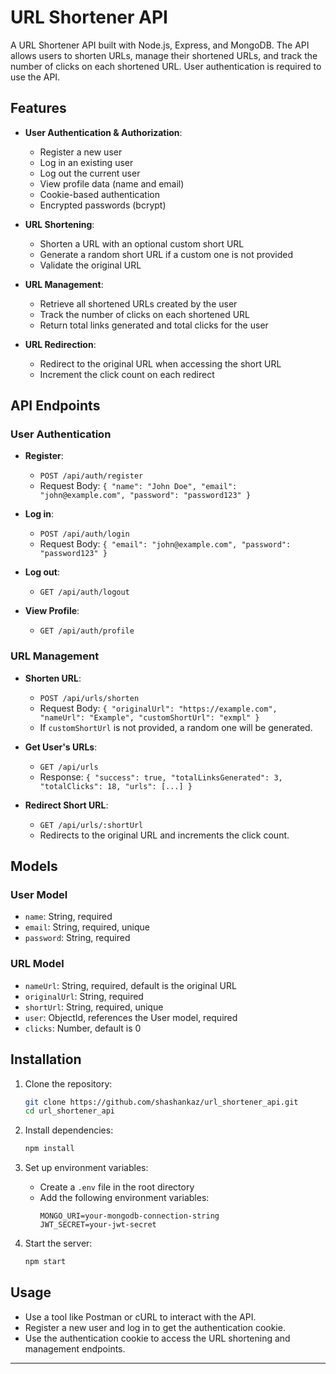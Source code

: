 # URL Shortener API

A URL Shortener API built with Node.js, Express, and MongoDB. The API allows users to shorten URLs, manage their shortened URLs, and track the number of clicks on each shortened URL. User authentication is required to use the API.

## Features

- **User Authentication & Authorization**:
  - Register a new user
  - Log in an existing user
  - Log out the current user
  - View profile data (name and email)
  - Cookie-based authentication
  - Encrypted passwords (bcrypt)

- **URL Shortening**:
  - Shorten a URL with an optional custom short URL
  - Generate a random short URL if a custom one is not provided
  - Validate the original URL

- **URL Management**:
  - Retrieve all shortened URLs created by the user
  - Track the number of clicks on each shortened URL
  - Return total links generated and total clicks for the user

- **URL Redirection**:
  - Redirect to the original URL when accessing the short URL
  - Increment the click count on each redirect

## API Endpoints

### User Authentication

- **Register**:
  - `POST /api/auth/register`
  - Request Body: `{ "name": "John Doe", "email": "john@example.com", "password": "password123" }`

- **Log in**:
  - `POST /api/auth/login`
  - Request Body: `{ "email": "john@example.com", "password": "password123" }`

- **Log out**:
  - `GET /api/auth/logout`

- **View Profile**:
  - `GET /api/auth/profile`

### URL Management

- **Shorten URL**:
  - `POST /api/urls/shorten`
  - Request Body: `{ "originalUrl": "https://example.com", "nameUrl": "Example", "customShortUrl": "exmpl" }`
  - If `customShortUrl` is not provided, a random one will be generated.

- **Get User's URLs**:
  - `GET /api/urls`
  - Response: `{ "success": true, "totalLinksGenerated": 3, "totalClicks": 18, "urls": [...] }`

- **Redirect Short URL**:
  - `GET /api/urls/:shortUrl`
  - Redirects to the original URL and increments the click count.

## Models

### User Model

- `name`: String, required
- `email`: String, required, unique
- `password`: String, required

### URL Model

- `nameUrl`: String, required, default is the original URL
- `originalUrl`: String, required
- `shortUrl`: String, required, unique
- `user`: ObjectId, references the User model, required
- `clicks`: Number, default is 0

## Installation

1. Clone the repository:
   ```sh
   git clone https://github.com/shashankaz/url_shortener_api.git
   cd url_shortener_api
   ```

2. Install dependencies:
   ```sh
   npm install
   ```

3. Set up environment variables:
   - Create a `.env` file in the root directory
   - Add the following environment variables:
     ```env
     MONGO_URI=your-mongodb-connection-string
     JWT_SECRET=your-jwt-secret
     ```

4. Start the server:
   ```sh
   npm start
   ```

## Usage

- Use a tool like Postman or cURL to interact with the API.
- Register a new user and log in to get the authentication cookie.
- Use the authentication cookie to access the URL shortening and management endpoints.

---